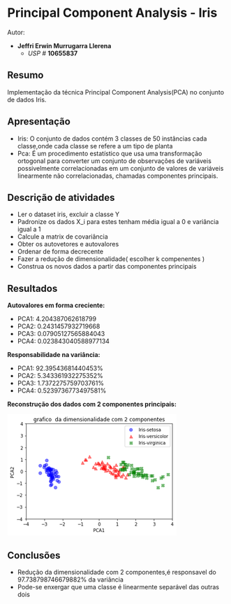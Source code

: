 # Principal Component Analysis - Iris

Autor:

- **Jeffri Erwin Murrugarra Llerena**
    * *USP #* **10655837** 

## Resumo
Implementação da técnica Principal Component Analysis(PCA) no conjunto de dados Iris.

## Apresentação
 - Iris: O conjunto de dados contém 3 classes de 50 instâncias cada classe,onde cada classe se refere a um tipo de planta
 - Pca: É um procedimento estatístico que usa uma transformação ortogonal para converter um conjunto de observações de variáveis possivelmente correlacionadas em um conjunto de valores de variáveis linearmente não correlacionadas, chamadas componentes principais.


## Descrição de atividades
 - Ler o dataset iris, excluir a classe Y
 - Padronize os dados X_i para estes tenham média igual a 0 e variância igual a 1
 - Calcule a matrix de covariância
 - Obter os autovetores e autovalores
 - Ordenar de forma decrecente
 - Fazer a redução de dimensionalidade( escolher k compenentes ) 
 - Construa os novos dados a partir das componentes principais

## Resultados

 **Autovalores em forma creciente:**
 
 - PCA1: 4.204387062618799
 - PCA2: 0.2431457932719668
 - PCA3: 0.07905127565884043
 - PCA4: 0.023843040588977134
 
 **Responsabilidade na variância:**
 
  - PCA1: 92.39543681440453%
  - PCA2: 5.343361932275352%
  - PCA3: 1.7372275759703761%
  - PCA4: 0.5239736773497581%
 
 **Reconstrução dos dados com 2 componentes principais:**
 
 ![alt text](https://github.com/Artcs1/PCA/blob/master/Pca_fig.png "Logo Title Text 1")
 
 ## Conclusões
 
  - Redução da dimensionalidade com 2 componentes,é responsavel do  97.738798746679882% da variância
  - Pode-se enxergar que uma classe é linearmente separável das outras dois

